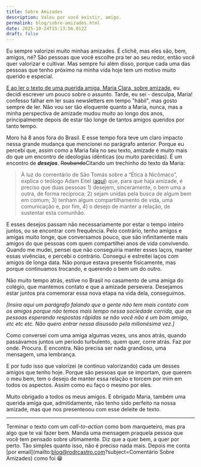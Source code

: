 ```yaml
---
title: Sobre Amizades
description: Valeu por você existir, amigo.
permalink: blog/sobre-amizades.html
date: 2025-10-24T15:13:56.012Z
draft: false
---
```


Eu sempre valorizei muito minhas amizades. É clichê, mas eles são, bem, amigos, né? São pessoas que você escolhe pra ter ao seu redor, então você quer valorizar e cultivar. Mas sempre fui além disso, porque cada uma das pessoas que tenho próximo na minha vida hoje tem um motivo muito querido e especial.

[E ao ler o texto de uma querida amiga, Maria Clara, sobre amizade](https://mariafalasozinha.substack.com/p/maria-fala-sozinha-11), eu decidi escrever um pouco sobre o assunto. Tarde, eu sei - desculpa, Maria! confesso falhar em ler suas newsletters em tempo "hábil", mas gosto sempre de ler. Não vou ser tão eloquente quanto a Maria, nunca, mas a minha perspectiva de amizade mudou muito ao longo dos anos, principalmente depois de estar tão longe de tantos amigos queridos por tanto tempo.

Moro há 8 anos fora do Brasil. E esse tempo fora teve um claro impacto nessa grande mudança que mencionei no parágrafo anterior. Porque eu percebi que, assim como a Maria fala no seu texto, amizade é muito mais do que um encontro de ideologias idênticas (ou muito parecidas). É um encontro de **_desejos_**. ~~Roubando~~Citando um trechinho do texto da Maria:

>  À luz do comentário de São Tomás sobre a “Ética à Nicômaco”, explica o teólogo Adam Eitel ([aqui](https://www.youtube.com/watch?v=EEbtT32wNlE)) que, para que haja amizade, é preciso que duas pessoas 1) desejem, sinceramente, o bem uma a outra, de forma recíproca; 2) sejam unidas pela busca de algum bem em comum; 3) tenham algum compartilhamento de vida, uma comunicação e, por fim, 4) o desejo de manter a relação, de sustentar esta comunhão.

E esses desejos passam não necessariamente por estar o tempo inteiro juntos, ou se encontrar com frequência. Pelo contrário, tenho amigos e amigas muito longe, que conversamos pouco, que são infinitamente mais amigos do que pessoas com quem compartilhei anos de vida convivendo. Quando me mudei, pensei que não conseguiria manter esses laços, manter essas vivências, e percebi o contrário. Consegui e estreitei laços com amigos de longa data. Não porque estava presente fisicamente, mas porque continuamos trocando, e querendo o bem um do outro.

Não muito tempo atrás, estive no Brasil no casamento de uma amiga do colégio, que mantemos contato e que a amizade persevera. Desejamos estar juntos pra comemorar essa nova etapa na vida dela, conseguimos.

_[Insira aqui um parágrafo falando que a gente não tem mais contato com os amigos porque não temos mais tempo nessa sociedade corrida, que as pessoas esperando respostas rápidas se não você não é um bom amigo, etc etc etc. Não quero entrar nessa disussão pela milionésima vez.]_

Como conversei com uma amiga algumas vezes, uns anos atrás, quando passávamos juntos um período turbulento, quem quer, corre atrás. Faz por onde. Procura. E encontra. Não precisa ser nada grandioso, uma mensagem, uma lembrança.

E por tudo isso que valorizei (e continuo valorizando) cada um desses amigos que tenho hoje. Porque são pessoas que se importam, que querem o meu bem, tem o desejo de manter essa relação e torcem por mim em todos os aspectos. Assim como eu faço o mesmo por eles.

Muito obrigado a todos os meus amigos. E obrigado Maria, também uma querida amiga que, admitidamente, não tenho sido perfeito na nossa amizade, mas que nos presenteoou com esse deleite de texto. 

---

Terminar o texto com um _call-to-action_ como bom marqueteiro, mas pra algo que te vai fazer bem. Manda uma mensagem praquela pessoa que você tem pensado sobre ultimamente. Diz que a quer bem, a quer por perto. Tão simples quanto isso, não é preciso nada mais. Depois me conta [por email](mailto:blog@rodrcastro.com?subject=Comentário Sobre Amizades) como foi 😁